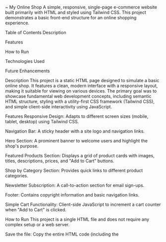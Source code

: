 ~
My Online Shop
A simple, responsive, single-page e-commerce website built primarily with HTML and styled using Tailwind CSS. This project demonstrates a basic front-end structure for an online shopping experience.

Table of Contents
Description

Features

How to Run

Technologies Used

Future Enhancements

Description
This project is a static HTML page designed to simulate a basic online shop. It features a clean, modern interface with a responsive layout, making it suitable for viewing on various devices. The primary goal was to showcase fundamental web development concepts, including semantic HTML structure, styling with a utility-first CSS framework (Tailwind CSS), and simple client-side interactivity using JavaScript.

Features
Responsive Design: Adapts to different screen sizes (mobile, tablet, desktop) using Tailwind CSS.

Navigation Bar: A sticky header with a site logo and navigation links.

Hero Section: A prominent banner to welcome users and highlight the shop's purpose.

Featured Products Section: Displays a grid of product cards with images, titles, descriptions, prices, and "Add to Cart" buttons.

Shop by Category Section: Provides quick links to different product categories.

Newsletter Subscription: A call-to-action section for email sign-ups.

Footer: Contains copyright information and basic navigation links.

Simple Cart Functionality: Client-side JavaScript to increment a cart counter when "Add to Cart" is clicked.

How to Run
This project is a single HTML file and does not require any complex setup or a web server.

Save the file: Copy the entire HTML code (including the <script> tags) into a new file.

Name the file: Save it as index.html (or any other .html extension).

Open in browser: Navigate to the saved file on your computer and open it with any modern web browser (e.g., Chrome, Firefox, Edge, Safari).

The website will load directly in your browser.

Technologies Used
HTML5: For structuring the web page content.

Tailwind CSS: A utility-first CSS framework used via CDN for rapid and responsive styling.

JavaScript: Minimal client-side scripting for interactive elements like the "Add to Cart" counter.

Future Enhancements
This is a basic static site. Here are some ideas for future enhancements:

Dynamic Product Data: Fetch product information from an API or JSON file.

Full Cart Functionality: Implement adding/removing items, quantity updates, and checkout process.

Product Detail Pages: Create separate pages for individual product details.

Search and Filtering: Add functionality to search for products and filter by category, price, etc.

User Authentication: Implement user login/registration.

Backend Integration: Connect to a server-side language (e.g., Node.js, Python, Java) for database management and order processing.

Advanced UI/UX: Implement carousels, modals, and more complex interactive elements.

Accessibility Improvements: Ensure full WCAG compliance.JavaScript: Minimal client-side scripting for interactive elements like the "Add to Cart" counter.

Future Enhancements
This is a basic static site. Here are some ideas for future enhancements:

Dynamic Product Data: Fetch product information from an API or JSON file.

Full Cart Functionality: Implement adding/removing items, quantity updates, and checkout process.

Product Detail Pages: Create separate pages for individual product details.

Search and Filtering: Add functionality to search for products and filter by category, price, etc.

User Authentication: Implement user login/registration.

Backend Integration: Connect to a server-side language (e.g., Node.js, Python, Java) for database management and order processing.


